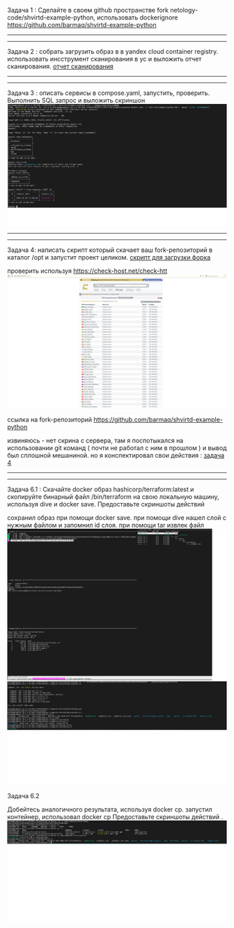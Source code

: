 Задача 1 :
Сделайте в своем github пространстве fork netology-code/shvirtd-example-python, использовать dockerignore
https://github.com/barmaq/shvirtd-example-python

----------------------------------
----------------------------------

Задача 2 :
собрать загрузить образ в в yandex cloud container registry. использовать инсструмент сканирования в yc и выложить отчет сканирования.
[отчет сканирования](res/scan.csv)

----------------------------------
----------------------------------

Задача 3 :
описать сервисы в compose.yaml, запустить, проверить. Выполнить SQL запрос и выложить скриншон
![скриншот sql запроса](res/задача3.png)

----------------------------------
----------------------------------

Задача 4:
написать скрипт который скачает ваш fork-репозиторий в каталог /opt и запустит проект целиком.
[скрипт для загрузки форка](res/homework_t4.sh)

проверить используя https://check-host.net/check-htt
![скриншот проверки](res/задача4.png)

ссылка на fork-репозиторий
https://github.com/barmaq/shvirtd-example-python

извиняюсь - нет скрина с сервера, там я поспотыкался на использовании git команд ( почти не работал с ним в прошлом ) и вывод был сплошной мешаниной.
но я конспектировал свои действия :
[задача 4](res/задача4.txt)

----------------------------------
----------------------------------

Задача 6.1 :
Скачайте docker образ hashicorp/terraform:latest и скопируйте бинарный файл /bin/terraform на свою локальную машину, используя dive и docker save. Предоставьте скриншоты действий

сохранил образ при помощи docker save. при помощи dive нашел слой с нужным файлом и запомнил id слоя. при помощи tar извлек файл
![скриншот 1](res/задача_6.png)
![скриншот 1](res/задача_6-2.png)

Задача 6.2

Добейтесь аналогичного результата, используя docker cp.
запустил контейнер, использовал docker cp
Предоставьте скриншоты действий .
![скриншот 1](res/задача_6.1.png)

